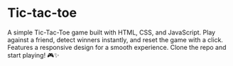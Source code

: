 # Tic-tac-toe
A simple Tic-Tac-Toe game built with HTML, CSS, and JavaScript. Play against a friend, detect winners instantly, and reset the game with a click. Features a responsive design for a smooth experience. Clone the repo and start playing! 🎮✨
